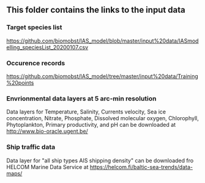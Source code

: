 ## This folder contains the links to the input data

### Target species list
https://github.com/biomobst/IAS_model/blob/master/input%20data/IASmodelling_speciesList_20200107.csv

### Occurence records
https://github.com/biomobst/IAS_model/tree/master/input%20data/Training%20points

### Envrionmental data layers at 5 arc-min resolution
Data layers for Temperature, Salinity, Currents velocity, Sea ice concentration, Nitrate, Phosphate, Dissolved molecular oxygen, Chlorophyll, Phytoplankton, Primary productivity, and pH can be downloaded at http://www.bio-oracle.ugent.be/

### Ship traffic data
Data layer for "all ship types AIS shipping density" can be downloaded fro HELCOM Marine Data Service at https://helcom.fi/baltic-sea-trends/data-maps/
